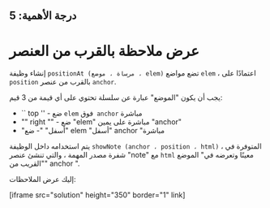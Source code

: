درجة الأهمية: 5
---

# عرض ملاحظة بالقرب من العنصر

إنشاء وظيفة `positionAt (مرساة ، موضع ، elem)` تضع مواضع `elem` ، اعتمادًا على` position` بالقرب من عنصر `anchor`.

يجب أن يكون "الموضع" عبارة عن سلسلة تحتوي على أي قيمة من 3 قيم:
- `` top '' - ضع `elem` فوق` anchor` مباشرة
- "" right "" - ضع "elem" مباشرة على يمين "anchor"
- "أسفل" "- ضع" elem "أسفل" anchor "مباشرة

يتم استخدامه داخل الوظيفة `showNote (anchor ، position ، html)` ، المتوفرة في شفرة مصدر المهمة ، والتي تنشئ عنصر "note" مع `html` معينًا وتعرضه في" الموضع "القريب من" anchor ".

إليك عرض الملاحظات:

[iframe src="solution" height="350" border="1" link]

